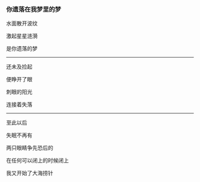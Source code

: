 ### 你遗落在我梦里的梦

水面散开波纹

激起星星涟漪

是你遗落的梦

---

还未及捡起

便睁开了眼

刺眼的阳光

连接着失落

---

至此以后

失眠不再有

两只眼睛争先恐后的

在任何可以闭上的时候闭上

我又开始了大海捞针
